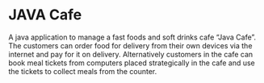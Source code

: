# JAVA Cafe
   A java application to manage a fast foods and soft drinks cafe “Java Cafe”. The customers can order food for delivery from their own devices via the internet and pay for it on delivery. Alternatively customers in the cafe can book meal tickets from computers placed strategically in the cafe and use the tickets to collect meals from the counter.
